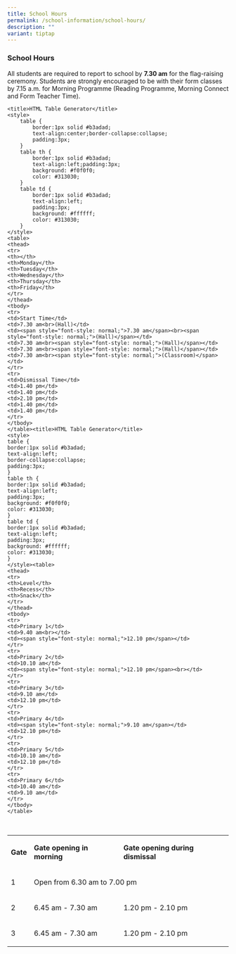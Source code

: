 ```yaml
---
title: School Hours
permalink: /school-information/school-hours/
description: ""
variant: tiptap
---
```

<h3>School Hours</h3>
<p>All students are required to report to school by <strong>7.30 am</strong> for
the flag-raising ceremony. Students are strongly encouraged to be with
their form classes by 7.15 a.m. for Morning Programme (Reading Programme,
Morning Connect and Form Teacher Time).&nbsp;</p><pre><code>&lt;title&gt;HTML Table Generator&lt;/title&gt; 
&lt;style&gt;
	table {
		border:1px solid #b3adad;
		text-align:center;border-collapse:collapse;
		padding:3px;
	}
	table th {
		border:1px solid #b3adad;
		text-align:left;padding:3px;
		background: #f0f0f0;
		color: #313030;
	}
	table td {
		border:1px solid #b3adad;
		text-align:left;
		padding:3px;
		background: #ffffff;
		color: #313030;
	}
&lt;/style&gt;
&lt;table&gt;
&lt;thead&gt;
&lt;tr&gt;
&lt;th&gt;&lt;/th&gt;
&lt;th&gt;Monday&lt;/th&gt;
&lt;th&gt;Tuesday&lt;/th&gt;
&lt;th&gt;Wednesday&lt;/th&gt;
&lt;th&gt;Thursday&lt;/th&gt;
&lt;th&gt;Friday&lt;/th&gt;
&lt;/tr&gt;
&lt;/thead&gt;
&lt;tbody&gt;
&lt;tr&gt;
&lt;td&gt;Start Time&lt;/td&gt;
&lt;td&gt;7.30 am&lt;br&gt;(Hall)&lt;/td&gt;
&lt;td&gt;&lt;span style="font-style: normal;"&gt;7.30 am&lt;/span&gt;&lt;br&gt;&lt;span style="font-style: normal;"&gt;(Hall)&lt;/span&gt;&lt;/td&gt;
&lt;td&gt;7.30 am&lt;br&gt;&lt;span style="font-style: normal;"&gt;(Hall)&lt;/span&gt;&lt;/td&gt;
&lt;td&gt;7.30 am&lt;br&gt;&lt;span style="font-style: normal;"&gt;(Hall)&lt;/span&gt;&lt;/td&gt;
&lt;td&gt;7.30 am&lt;br&gt;&lt;span style="font-style: normal;"&gt;(Classroom)&lt;/span&gt;&lt;/td&gt;
&lt;/tr&gt;
&lt;tr&gt;
&lt;td&gt;Dismissal Time&lt;/td&gt;
&lt;td&gt;1.40 pm&lt;/td&gt;
&lt;td&gt;1.40 pm&lt;/td&gt;
&lt;td&gt;2.10 pm&lt;/td&gt;
&lt;td&gt;1.40 pm&lt;/td&gt;
&lt;td&gt;1.40 pm&lt;/td&gt;
&lt;/tr&gt;
&lt;/tbody&gt;
&lt;/table&gt;&lt;title&gt;HTML Table Generator&lt;/title&gt;
&lt;style&gt;
table {
border:1px solid #b3adad;
text-align:left;
border-collapse:collapse;
padding:3px;
}
table th {
border:1px solid #b3adad;
text-align:left;
padding:3px;
background: #f0f0f0;
color: #313030;
}
table td {
border:1px solid #b3adad;
text-align:left;
padding:3px;
background: #ffffff;
color: #313030;
}
&lt;/style&gt;&lt;table&gt;
&lt;thead&gt;
&lt;tr&gt;
&lt;th&gt;Level&lt;/th&gt;
&lt;th&gt;Recess&lt;/th&gt;
&lt;th&gt;Snack&lt;/th&gt;
&lt;/tr&gt;
&lt;/thead&gt;
&lt;tbody&gt;
&lt;tr&gt;
&lt;td&gt;Primary 1&lt;/td&gt;
&lt;td&gt;9.40 am&lt;br&gt;&lt;/td&gt;
&lt;td&gt;&lt;span style="font-style: normal;"&gt;12.10 pm&lt;/span&gt;&lt;/td&gt;
&lt;/tr&gt;
&lt;tr&gt;
&lt;td&gt;Primary 2&lt;/td&gt;
&lt;td&gt;10.10 am&lt;/td&gt;
&lt;td&gt;&lt;span style="font-style: normal;"&gt;12.10 pm&lt;/span&gt;&lt;br&gt;&lt;/td&gt;
&lt;/tr&gt;
&lt;tr&gt;
&lt;td&gt;Primary 3&lt;/td&gt;
&lt;td&gt;9.10 am&lt;/td&gt;
&lt;td&gt;12.10 pm&lt;/td&gt;
&lt;/tr&gt;
&lt;tr&gt;
&lt;td&gt;Primary 4&lt;/td&gt;
&lt;td&gt;&lt;span style="font-style: normal;"&gt;9.10 am&lt;/span&gt;&lt;/td&gt;
&lt;td&gt;12.10 pm&lt;/td&gt;
&lt;/tr&gt;
&lt;tr&gt;
&lt;td&gt;Primary 5&lt;/td&gt;
&lt;td&gt;10.10 am&lt;/td&gt;
&lt;td&gt;12.10 pm&lt;/td&gt;
&lt;/tr&gt;
&lt;tr&gt;
&lt;td&gt;Primary 6&lt;/td&gt;
&lt;td&gt;10.40 am&lt;/td&gt;
&lt;td&gt;9.10 am&lt;/td&gt;
&lt;/tr&gt;
&lt;/tbody&gt;
&lt;/table&gt;</code></pre>
<p></p>
<p>
<br>
</p>
<table style="minWidth: 75px">
<colgroup>
<col>
<col>
<col>
</colgroup>
<tbody>
<tr>
<td rowspan="1" colspan="1">
<p><strong>Gate</strong>
</p>
</td>
<td rowspan="1" colspan="1">
<p><strong>Gate opening in morning</strong>
</p>
</td>
<td rowspan="1" colspan="1">
<p><strong>Gate opening during dismissal</strong>
</p>
</td>
</tr>
<tr>
<td rowspan="1" colspan="1">
<p>1</p>
</td>
<td rowspan="1" colspan="2">
<p>Open from 6.30 am to 7.00 pm</p>
</td>
</tr>
<tr>
<td rowspan="1" colspan="1">
<p>2</p>
</td>
<td rowspan="1" colspan="1">
<p>6.45 am - 7.30 am</p>
</td>
<td rowspan="1" colspan="1">
<p>1.20 pm - 2.10 pm</p>
</td>
</tr>
<tr>
<td rowspan="1" colspan="1">
<p>3</p>
</td>
<td rowspan="1" colspan="1">
<p>6.45 am - 7.30 am</p>
</td>
<td rowspan="1" colspan="1">
<p>1.20 pm - 2.10 pm</p>
</td>
</tr>
</tbody>
</table>
<p></p>